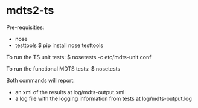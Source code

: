 # mdts2-ts

Pre-requisities:
- nose
- testtools
$ pip install nose testtools

To run the TS unit tests:
$ nosetests -c etc/mdts-unit.conf

To run the functional MDTS tests:
$ nosetests

Both commands will report:
- an xml of the results at log/mdts-output.xml
- a log file with the logging information from tests at log/mdts-output.log
